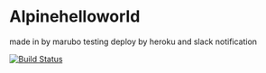 # Alpinehelloworld
made in by marubo testing deploy by heroku and slack notification

[![Build Status](http://ip10-0-36-3-c3r9fnil23ig8umt5k7g-8080.direct.docker.labs.eazytraining.fr/job/Fonctionnement/badge/icon)](http://ip10-0-36-3-c3r9fnil23ig8umt5k7g-8080.direct.docker.labs.eazytraining.fr/job/Fonctionnement/)
